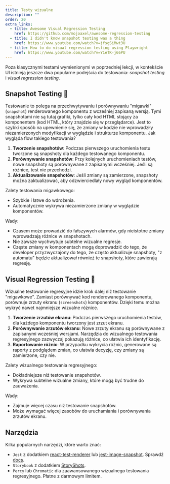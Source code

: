 ```yaml
---
title: Testy wizualne
description: ""
order: 20
extra_links:
  - title: Awesome Visual Regression Testing
    href: https://github.com/mojoaxel/awesome-regression-testing
  - title: I didn't know snapshot testing was a thing
    href: https://www.youtube.com/watch?v=jfsgSiMwt3U
  - title: How to do visual regression testing using Playwright
    href: https://www.youtube.com/watch?v=Y1eTK-j66PU
---
```


Poza klasycznymi testami wymienionymi w poprzedniej lekcji, w kontekście UI istnieją jeszcze dwa popularne podejścia do testowania: _snapshot testing_ i _visual regression testing_.

## Snapshot Testing 📸

Testowanie to polega na przechwytywaniu i porównywaniu "migawki" (`snapshot`) renderowanego komponentu z wcześniej zapisaną wersją. Tymi snapshotami nie są tutaj grafiki, tylko cały kod HTML stojący za komponentem (kod HTML, który znajdzie się w przeglądarce). Jest to szybki sposób na upewnienie się, że zmiany w kodzie nie wprowadziły niezamierzonych modyfikacji w wyglądzie i strukturze komponentu. Jak wygląda flow takiego testowania?

1. **Tworzenie snapshotów**: Podczas pierwszego uruchomienia testu tworzone są snapshoty dla każdego testowanego komponentu.
2. **Porównywanie snapshotów**: Przy kolejnych uruchomieniach testów, nowe snapshoty są porównywane z zapisanymi wcześniej. Jeśli są różnice, test nie przechodzi.
3. **Aktualizowanie snapshotów**: Jeśli zmiany są zamierzone, snapshoty można zaktualizować, aby odzwierciedlały nowy wygląd komponentów.

Zalety testowania migawkowego:

- Szybkie i łatwe do wdrożenia.
- Automatycznie wykrywa niezamierzone zmiany w wyglądzie komponentów.

Wady:

- Czasem może prowadzić do fałszywych alarmów, gdy nieistotne zmiany wprowadzają różnice w snapshotach.
- Nie zawsze wychwytuje subtelne wizualne regresje.
- Częste zmiany w komponentach mogą doprowadzić do tego, że developer przyzwyczajony do tego, że często aktualizuje snapshoty, "z automatu" będzie aktualizował również te snapshoty, które zawierają regresję.

## Visual Regression Testing 👀

Wizualne testowanie regresyjne idzie krok dalej niż testowanie "migawkowe". Zamiast porównywać kod renderowanego komponentu, porównuje zrzuty ekranu (`screenshots`) komponentów. Dzięki temu można wykryć nawet najmniejsze wizualne różnice.

1. **Tworzenie zrzutów ekranu**: Podczas pierwszego uruchomienia testów, dla każdego komponentu tworzony jest zrzut ekranu.
2. **Porównywanie zrzutów ekranu**: Nowe zrzuty ekranu są porównywane z zapisanymi wcześniej wersjami. Narzędzia do wizualnego testowania regresyjnego zazwyczaj pokazują różnice, co ułatwia ich identyfikację.
3. **Raportowanie różnic**: W przypadku wykrycia różnic, generowane są raporty z podglądem zmian, co ułatwia decyzję, czy zmiany są zamierzone, czy nie.

Zalety wizualnego testowania regresyjnego:

- Dokładniejsze niż testowanie snapshotów.
- Wykrywa subtelne wizualne zmiany, które mogą być trudne do zauważenia.

Wady:

- Zajmuje więcej czasu niż testowanie snapshotów.
- Może wymagać więcej zasobów do uruchamiania i porównywania zrzutów ekranu.

## Narzędzia

Kilka popularnych narzędzi, które warto znać:

- `Jest` z dodatkiem [react-test-renderer](https://www.npmjs.com/package/react-test-renderer) lub [jest-image-snapshot](https://github.com/americanexpress/jest-image-snapshot). Sprawdź [docs](https://jestjs.io/docs/snapshot-testing).
- `Storybook` z dodatkiem [StoryShots](https://storybook.js.org/addons/@storybook/addon-storyshots).
- `Percy` lub `Chromatic` dla zaawansowanego wizualnego testowania regresyjnego. Płatne z darmowym limitem.
